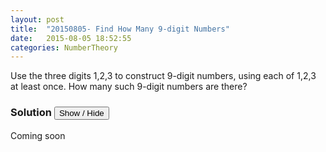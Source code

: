 ```yaml
---
layout: post
title:  "20150805- Find How Many 9-digit Numbers"
date:   2015-08-05 18:52:55
categories: NumberTheory
---
```


Use the three digits 1,2,3 to construct 9-digit numbers, using each of 1,2,3 at least once. How many such 9-digit numbers are there?



### Solution <button>Show / Hide</button>

<solution>

Coming soon

</solution>

